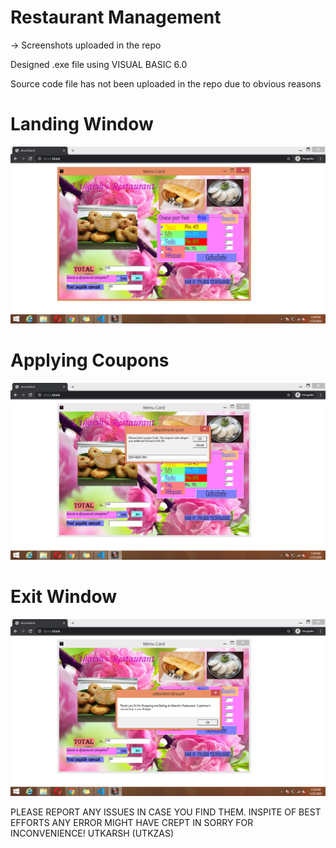 # Restaurant Management

-> Screenshots uploaded in the repo

Designed .exe file using VISUAL BASIC 6.0

Source code file has not been uploaded in the repo due to obvious reasons

# Landing Window
![1](https://github.com/utkzas/restaurant-management/blob/master/Screenshot%20(14).png)

# Applying Coupons 
![1](https://github.com/utkzas/restaurant-management/blob/master/Screenshot%20(13).png)

# Exit Window 
![1](https://github.com/utkzas/restaurant-management/blob/master/Screenshot%20(15).png)





PLEASE REPORT ANY ISSUES IN CASE YOU FIND THEM. INSPITE OF BEST EFFORTS ANY ERROR MIGHT HAVE CREPT IN SORRY FOR INCONVENIENCE!
UTKARSH (UTKZAS)
